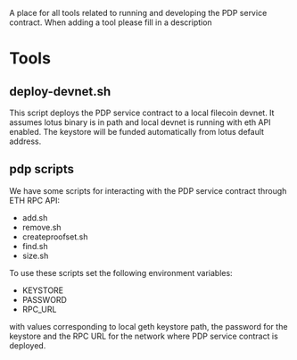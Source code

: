 A place for all tools related to running and developing the PDP service contract.  When adding a tool please fill in a description

# Tools

## deploy-devnet.sh
This script deploys the PDP service contract to a local filecoin devnet.  It assumes lotus binary is in path and local devnet is running with eth API enabled.  The keystore will be funded automatically from lotus default address. 

## pdp scripts
We have some scripts for interacting with the PDP service contract through ETH RPC API: 
- add.sh
- remove.sh
- createproofset.sh
- find.sh 
- size.sh

To use these scripts set the following environment variables:
- KEYSTORE
- PASSWORD
- RPC_URL

with values corresponding to local geth keystore path, the password for the keystore and the RPC URL for the network where PDP service contract is deployed. 

